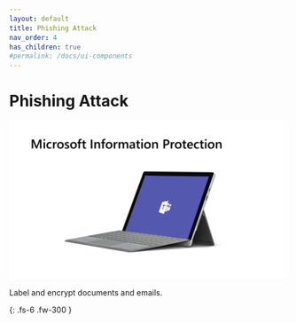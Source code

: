 ```yaml
---
layout: default
title: Phishing Attack
nav_order: 4
has_children: true
#permalink: /docs/ui-components
---
```


# Phishing Attack

![](/assets/images/scenario06/Scenario06_01.PNG "Scenario 06")

Label and encrypt documents and emails.



{: .fs-6 .fw-300 }
